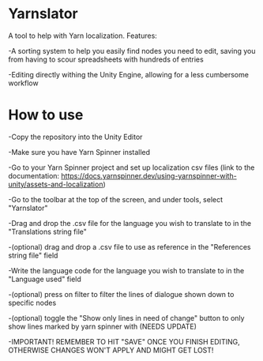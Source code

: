 # Yarnslator
 A tool to help with Yarn localization. Features:
 
 -A sorting system to help you easily find nodes you need to edit, saving you from having to scour spreadsheets with hundreds of entries
 
 -Editing directly withing the Unity Engine, allowing for a less cumbersome workflow

# How to use
 -Copy the repository into the Unity Editor
 
 -Make sure you have Yarn Spinner installed
 
 -Go to your Yarn Spinner project and set up localization csv files (link to the documentation: https://docs.yarnspinner.dev/using-yarnspinner-with-unity/assets-and-localization)
 
 -Go to the toolbar at the top of the screen, and under tools, select "Yarnslator"
 
 -Drag and drop the .csv file for the language you wish to translate to in the "Translations string file"
 
 -(optional) drag and drop a .csv file to use as reference in the "References string file" field
 
 -Write the language code for the language you wish to translate to in the "Language used" field
 
 -(optional) press on filter to filter the lines of dialogue shown down to specific nodes
 
 -(optional) toggle the "Show only lines in need of change" button to only show lines marked by yarn spinner with (NEEDS UPDATE)

-IMPORTANT! REMEMBER TO HIT "SAVE" ONCE YOU FINISH EDITING, OTHERWISE CHANGES WON'T APPLY AND MIGHT GET LOST!
